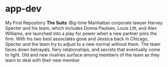 # app-dev
My First Repository
**The Suits**
:Big-time Manhattan corporate lawyer Harvey Specter and his team, which includes Donna Paulsen, Louis Litt, and Alex Williams, are launched into a play for power when a new partner joins the firm. With his two best associates gone and Jessica back in Chicago, Specter and the team try to adjust to a new normal without them. The team faces down betrayals, fiery relationships, and secrets that eventually come to light. Old and new rivalries surface among members of the team as they learn to deal with their new member
